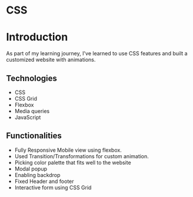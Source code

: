# CSS

# Introduction
As part of my learning journey, I've learned to use CSS features and built a customized website with animations.

## Technologies
- CSS
- CSS Grid
- Flexbox
- Media queries
- JavaScript

## Functionalities
- Fully Responsive Mobile view using flexbox.
- Used Transition/Transformations for custom animation.
- Picking color palette that fits well to the website
- Modal popup
- Enabling backdrop
- Fixed Header and footer
- Interactive form using CSS Grid
